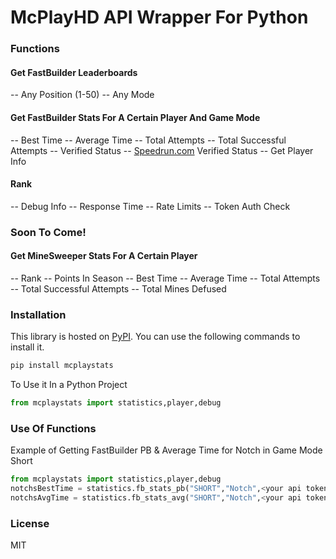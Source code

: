 # McPlayHD API Wrapper For Python
### Functions
#### Get FastBuilder Leaderboards
-- Any Position (1-50)
-- Any Mode
#### Get FastBuilder Stats For A Certain Player And Game Mode
-- Best Time
-- Average Time
-- Total Attempts
-- Total Successful Attempts
-- Verified Status
-- [Speedrun.com](https://speedrun.com/McPlayHD) Verified Status
-- Get Player Info
#### Rank
-- Debug Info
-- Response Time
-- Rate Limits
-- Token Auth Check
### Soon To Come!
#### Get MineSweeper Stats For A Certain Player
-- Rank
-- Points In Season
-- Best Time
-- Average Time
-- Total Attempts
-- Total Successful Attempts
-- Total Mines Defused
### Installation

This library is hosted on [PyPI](https://pypi.org).
You can use the following commands to install it.
```sh
pip install mcplaystats
```

To Use it In a Python Project

```python
from mcplaystats import statistics,player,debug
```
### Use Of Functions
Example of Getting FastBuilder PB & Average Time for Notch in Game Mode Short

```python
from mcplaystats import statistics,player,debug
notchsBestTime = statistics.fb_stats_pb("SHORT","Notch",<your api token>)
notchsAvgTime = statistics.fb_stats_avg("SHORT","Notch",<your api token>)
```
### License

MIT
